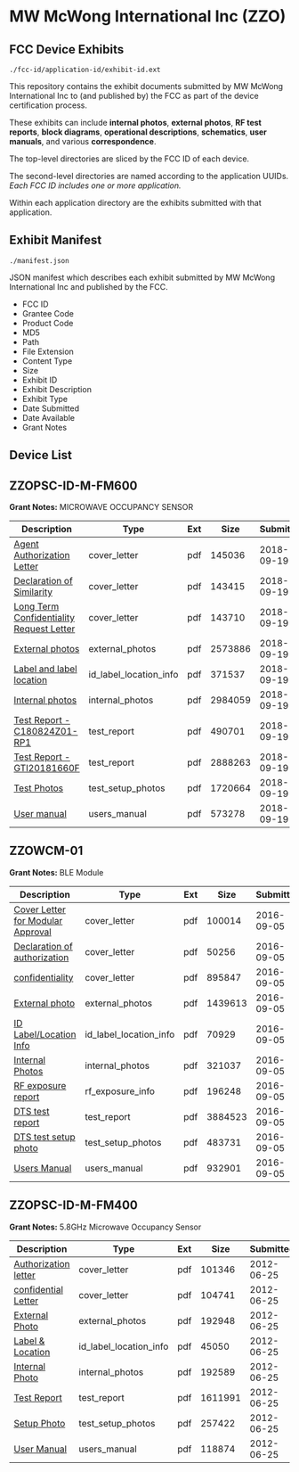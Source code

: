 # MW McWong International Inc (ZZO)
## FCC Device Exhibits

```
./fcc-id/application-id/exhibit-id.ext
```

This repository contains the exhibit documents submitted by MW McWong International Inc to (and published by) the FCC as part of the device certification process.

These exhibits can include **internal photos**, **external photos**, **RF test reports**, **block diagrams**, **operational descriptions**, **schematics**, **user manuals**, and various **correspondence**.

The top-level directories are sliced by the FCC ID of each device.

The second-level directories are named according to the application UUIDs. *Each FCC ID includes one or more application.*

Within each application directory are the exhibits submitted with that application. 

## Exhibit Manifest

```
./manifest.json
```

JSON manifest which describes each exhibit submitted by MW McWong International Inc and published by the FCC.

- FCC ID
- Grantee Code
- Product Code
- MD5
- Path
- File Extension
- Content Type
- Size
- Exhibit ID
- Exhibit Description
- Exhibit Type
- Date Submitted
- Date Available
- Grant Notes

## Device List
## ZZOPSC-ID-M-FM600
**Grant Notes:** MICROWAVE OCCUPANCY SENSOR

| Description | Type | Ext | Size | Submitted | Available |
| ----------- | ---- | --- | ---- | --------- | --------- |
| [Agent Authorization Letter](ZZOPSC-ID-M-FM600/4bd4ed7fbf103789cbe3f082b3fac43c/4011426.pdf) | cover_letter | pdf | 145036 | 2018-09-19 | 2018-09-19 |
| [Declaration of Similarity](ZZOPSC-ID-M-FM600/4bd4ed7fbf103789cbe3f082b3fac43c/4011428.pdf) | cover_letter | pdf | 143415 | 2018-09-19 | 2018-09-19 |
| [Long Term Confidentiality Request Letter](ZZOPSC-ID-M-FM600/4bd4ed7fbf103789cbe3f082b3fac43c/4011432.pdf) | cover_letter | pdf | 143710 | 2018-09-19 | 2018-09-19 |
| [External photos](ZZOPSC-ID-M-FM600/4bd4ed7fbf103789cbe3f082b3fac43c/4011429.pdf) | external_photos | pdf | 2573886 | 2018-09-19 | 2018-09-19 |
| [Label and label location](ZZOPSC-ID-M-FM600/4bd4ed7fbf103789cbe3f082b3fac43c/4011431.pdf) | id_label_location_info | pdf | 371537 | 2018-09-19 | 2018-09-19 |
| [Internal photos](ZZOPSC-ID-M-FM600/4bd4ed7fbf103789cbe3f082b3fac43c/4011430.pdf) | internal_photos | pdf | 2984059 | 2018-09-19 | 2018-09-19 |
| [Test Report - C180824Z01-RP1](ZZOPSC-ID-M-FM600/4bd4ed7fbf103789cbe3f082b3fac43c/4011436.pdf) | test_report | pdf | 490701 | 2018-09-19 | 2018-09-19 |
| [Test Report - GTI20181660F](ZZOPSC-ID-M-FM600/4bd4ed7fbf103789cbe3f082b3fac43c/4011437.pdf) | test_report | pdf | 2888263 | 2018-09-19 | 2018-09-19 |
| [Test Photos](ZZOPSC-ID-M-FM600/4bd4ed7fbf103789cbe3f082b3fac43c/4011435.pdf) | test_setup_photos | pdf | 1720664 | 2018-09-19 | 2018-09-19 |
| [User manual](ZZOPSC-ID-M-FM600/4bd4ed7fbf103789cbe3f082b3fac43c/4011438.pdf) | users_manual | pdf | 573278 | 2018-09-19 | 2018-09-19 |
## ZZOWCM-01
**Grant Notes:** BLE Module

| Description | Type | Ext | Size | Submitted | Available |
| ----------- | ---- | --- | ---- | --------- | --------- |
| [Cover Letter for Modular Approval](ZZOWCM-01/2fe235d33f88c9d499e1e5eb005d7609/3122558.pdf) | cover_letter | pdf | 100014 | 2016-09-05 | 2016-09-06 |
| [Declaration of authorization](ZZOWCM-01/2fe235d33f88c9d499e1e5eb005d7609/3122559.pdf) | cover_letter | pdf | 50256 | 2016-09-05 | 2016-09-06 |
| [confidentiality](ZZOWCM-01/2fe235d33f88c9d499e1e5eb005d7609/3122560.pdf) | cover_letter | pdf | 895847 | 2016-09-05 | 2016-09-06 |
| [External photo](ZZOWCM-01/2fe235d33f88c9d499e1e5eb005d7609/3122567.pdf) | external_photos | pdf | 1439613 | 2016-09-05 | 2016-09-06 |
| [ID Label/Location Info](ZZOWCM-01/2fe235d33f88c9d499e1e5eb005d7609/3122569.pdf) | id_label_location_info | pdf | 70929 | 2016-09-05 | 2016-09-06 |
| [Internal Photos](ZZOWCM-01/2fe235d33f88c9d499e1e5eb005d7609/3122568.pdf) | internal_photos | pdf | 321037 | 2016-09-05 | 2016-09-06 |
| [RF exposure report](ZZOWCM-01/2fe235d33f88c9d499e1e5eb005d7609/3122565.pdf) | rf_exposure_info | pdf | 196248 | 2016-09-05 | 2016-09-06 |
| [DTS test report](ZZOWCM-01/2fe235d33f88c9d499e1e5eb005d7609/3122564.pdf) | test_report | pdf | 3884523 | 2016-09-05 | 2016-09-06 |
| [DTS test setup photo](ZZOWCM-01/2fe235d33f88c9d499e1e5eb005d7609/3122566.pdf) | test_setup_photos | pdf | 483731 | 2016-09-05 | 2016-09-06 |
| [Users Manual](ZZOWCM-01/2fe235d33f88c9d499e1e5eb005d7609/3122570.pdf) | users_manual | pdf | 932901 | 2016-09-05 | 2016-09-06 |
## ZZOPSC-ID-M-FM400
**Grant Notes:** 5.8GHz Microwave Occupancy Sensor

| Description | Type | Ext | Size | Submitted | Available |
| ----------- | ---- | --- | ---- | --------- | --------- |
| [Authorization letter](ZZOPSC-ID-M-FM400/080362ff42c9764d25ef62f9db726511/1730101.pdf) | cover_letter | pdf | 101346 | 2012-06-25 | 2012-06-25 |
| [confidential Letter](ZZOPSC-ID-M-FM400/080362ff42c9764d25ef62f9db726511/1730102.pdf) | cover_letter | pdf | 104741 | 2012-06-25 | 2012-06-25 |
| [External Photo](ZZOPSC-ID-M-FM400/080362ff42c9764d25ef62f9db726511/1730106.pdf) | external_photos | pdf | 192948 | 2012-06-25 | 2012-06-25 |
| [Label & Location](ZZOPSC-ID-M-FM400/080362ff42c9764d25ef62f9db726511/1730107.pdf) | id_label_location_info | pdf | 45050 | 2012-06-25 | 2012-06-25 |
| [Internal Photo](ZZOPSC-ID-M-FM400/080362ff42c9764d25ef62f9db726511/1730108.pdf) | internal_photos | pdf | 192589 | 2012-06-25 | 2012-06-25 |
| [Test Report](ZZOPSC-ID-M-FM400/080362ff42c9764d25ef62f9db726511/1730109.pdf) | test_report | pdf | 1611991 | 2012-06-25 | 2012-06-25 |
| [Setup Photo](ZZOPSC-ID-M-FM400/080362ff42c9764d25ef62f9db726511/1730110.pdf) | test_setup_photos | pdf | 257422 | 2012-06-25 | 2012-06-25 |
| [User Manual](ZZOPSC-ID-M-FM400/080362ff42c9764d25ef62f9db726511/1730111.pdf) | users_manual | pdf | 118874 | 2012-06-25 | 2012-06-25 |
